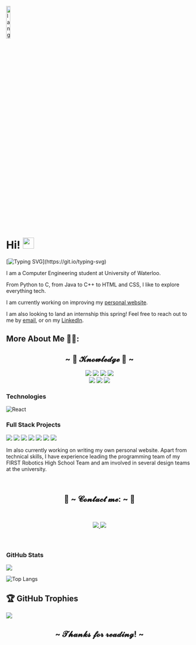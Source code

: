 <p align="left"><img width=15%" src="https://github.com/alansmathew/alansmathew/raw/master/lang.gif" alt="lang image here" /></p>

# Hi! <img src="https://media.giphy.com/media/hvRJCLFzcasrR4ia7z/giphy.gif" width="30px">

[![Typing SVG](https://readme-typing-svg.demolab.com/?lines=I'm+Ali+Taha;)](https://git.io/typing-svg)

I am a Computer Engineering student at University of Waterloo.
  
From Python to C, from Java to C++ to HTML and CSS, I like to explore everything tech.
  
I am currently working on improving my <a href="https://aliestaha.github.io/">personal website</a>.
  
I am also looking to land an internship this spring! Feel free to reach out to me by <a href="mailto:ali.taha@uwaterloo.ca">email</a>, or on my <a href="https://aliestasha.com">LinkedIn</a>. 
  
## More About Me 🧑‍🎓:
<h2 align="center">            ~ 📇 𝓚𝓷𝓸𝔀𝓵𝓮𝓭𝓰𝓮 📇 ~</h2>
  <p align="center"><img src="https://img.shields.io/badge/Java%20-%2331A8FF.svg?&style=for-the-badge&logo=java&logoColor=white"/> <img src="https://img.shields.io/badge/javascript%20-%2331A8FF.svg?&style=for-the-badge&logo=javascript&logoColor=white"/> <img src="https://img.shields.io/badge/html%20-%23E34F26.svg?&style=for-the-badge&logo=html5&logoColor=white"/> <img src="https://img.shields.io/badge/css%20-%231572B6.svg?&style=for-the-badge&logo=css3&logoColor=white"/><br>
 <img src="https://img.shields.io/badge/C++%20-%2343853D.svg?&style=for-the-badge&logo=c++&logoColor=white"/> <img src="https://img.shields.io/badge/Python%20-%23323330.svg?&style=for-the-badge&logo=python&logoColor=%23F7DF1E"/> <img src="https://img.shields.io/badge/git%20-%23F05033.svg?&style=for-the-badge&logo=git&logoColor=white"/> 
  
  ### Technologies

![React](https://img.shields.io/badge/-React-000?&logo=React)
  
### Full Stack Projects

[![](https://img.shields.io/badge/-🧬%20My%20Website-000)](https://github.com/AliesTaha/portfoliowebsite)
[![](https://img.shields.io/badge/-🦠%20COVID‑19%20Dashboard-000)](https://github.com/adamalston/COVID-19-Dashboard)
[![](https://img.shields.io/badge/-📝%20Galactic%20Capitalism-000)](https://github.com/AliesTaha/Space-Invaders-Game)
[![](https://img.shields.io/badge/-🔬%20Overwatch-000)](https://github.com/adamalston/overwatch)
[![](https://img.shields.io/badge/-🛰%20KubeSat-000)](https://github.com/adamalston/kubesat)
[![](https://img.shields.io/badge/-🔊%20Voice%20Poker-000)](https://github.com/adamalston/Poker)
[![](https://img.shields.io/badge/-🗺%20PokémonGo%20Map-000)](https://github.com/adamalston/PokemonGo-Map)

<p>
  <div align="center">
  </div>
</div>
<div>
Im also currently working on writing my own personal website. Apart from technical skills, I have experience leading the programming team of my FIRST Robotics High School Team and am involved in several design teams at the university.
</p>
<br>
<h2 align="center">           📝 ~ 𝓒𝓸𝓷𝓽𝓪𝓬𝓽 𝓶𝓮: ~ 📝</h2>
  <div align="center">
  </div>
<br>
</p>
<p align="center"><a href="https://www.linkedin.com/in/aliestaha/" target="_blank"> <img src="https://img.shields.io/badge/AliTaha%20-%231DA1F2.svg?&style=for-the-badge&logo=LinkedIn&logoColor=white"/></a><a href="https://twitter.com/AliesTaha" target="_blank"> <img src="https://img.shields.io/badge/AliTaha%20-%231DA1F2.svg?&style=for-the-badge&logo=Twitter&logoColor=white"/></a></p>
</div>
<br>
<div>

## <h3 align="left">GitHub Stats</h3>

<a href="">
  <img align="centre" src="https://github-readme-stats.vercel.app/api?username=AliesTaha&count_private=true&include_all_commits=true&show_icons=true&title_color=007bff&text_color=e7e7e7&icon_color=007bff&bg_color=171c28" />
<a />
  
![Top Langs](https://github-readme-stats.vercel.app/api/top-langs/?username=AliesTaha&layout=compact&title_color=007bff&text_color=e7e7e7&icon_color=007bff&bg_color=171c28)
  
## 🏆 GitHub Trophies

![](https://github-profile-trophy.vercel.app/?username=AliesTaha&theme=discord&no-frame=true&no-bg=false&margin-w=4)
  
  
<h2 align="center"> ~ 𝓣𝓱𝓪𝓷𝓴𝓼 𝓯𝓸𝓻 𝓻𝓮𝓪𝓭𝓲𝓷𝓰! ~ </h2>




